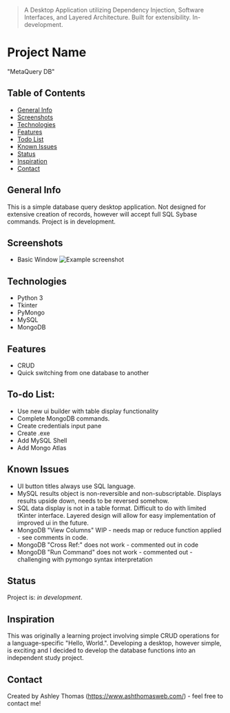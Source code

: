 > A Desktop Application utilizing Dependency Injection, Software Interfaces, and Layered Architecture. Built for extensibility. In-development.

# Project Name
"MetaQuery DB"

## Table of Contents
* [General Info](#general-info)
* [Screenshots](#screenshots)
* [Technologies](#technologies)
* [Features](#features)
* [Todo List](#todo-list)
* [Known Issues](#known-issues)
* [Status](#status)
* [Inspiration](#inspiration)
* [Contact](#contact)

## General Info
This is a simple database query desktop application. Not designed for extensive creation of records, however will accept full SQL Sybase commands. Project is in development.

## Screenshots
* Basic Window
![Example screenshot](/pink-db/readme/QueryMeDB-capture1.PNG)

## Technologies
* Python 3
* Tkinter
* PyMongo
* MySQL
* MongoDB

## Features
* CRUD
* Quick switching from one database to another

## To-do List:
* Use new ui builder with table display functionality
* Complete MongoDB commands.
* Create credentials input pane
* Create .exe
* Add MySQL Shell
* Add Mongo Atlas

## Known Issues 
* UI button titles always use SQL language. 
* MySQL results object is non-reversible and non-subscriptable. Displays results upside down, needs to be reversed somehow.
* SQL data display is not in a table format. Difficult to do with limited tKinter interface. Layered design will allow for easy implementation of improved ui in the future. 
* MongoDB "View Columns" WIP - needs map or reduce function applied - see comments in code.
* MongoDB "Cross Ref:" does not work - commented out in code
* MongoDB "Run Command" does not work - commented out - challenging with pymongo syntax interpretation


## Status
Project is: _in development_.

## Inspiration
This was originally a learning project involving simple CRUD operations for a language-specific "Hello, World.". Developing a desktop, however simple, is exciting and I decided to develop the database functions into an independent study project.

## Contact
Created by Ashley Thomas (https://www.ashthomasweb.com/) - feel free to contact me!